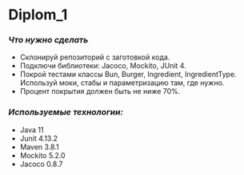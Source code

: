 # Diplom_1
### _Что нужно сделать_
* Склонируй репозиторий с заготовкой кода.
* Подключи библиотеки: Jacoco, Mockito, JUnit 4.
* Покрой тестами классы Bun, Burger, Ingredient, IngredientType. Используй моки, стабы и параметризацию там, где нужно.
* Процент покрытия должен быть не ниже 70%.

### _Используемые технологии:_
* Java 11
* Junit 4.13.2
* Maven 3.8.1
* Mockito 5.2.0
* Jacoco 0.8.7
